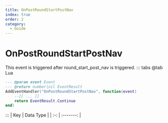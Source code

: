 ```yaml
---
title: OnPostRoundStartPostNav
index: true
order: 2
category:
  - Guide
---
```


# OnPostRoundStartPostNav
This event is triggered after round_start_post_nav is triggered.
::: tabs
@tab Lua
```lua
--- @param event Event
--- @return number|nil EventResult
AddEventHandler("OnPostRoundStartPostNav", function(event)
    --[[ ... ]]
    return EventResult.Continue
end)
```

:::
| Key | Data Type |
| :-: | :-------: |